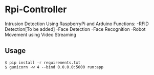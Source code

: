 # Rpi-Controller

Intrusion Detection Using RaspberryPi and Arduino
Functions:
-RFID Detection[To be added]
-Face Detection
-Face Recognition
-Robot Movement using Video Streaming
## Usage

```
$ pip install -r requirements.txt
$ gunicorn -w 4 --bind 0.0.0.0:5000 run:app
```
